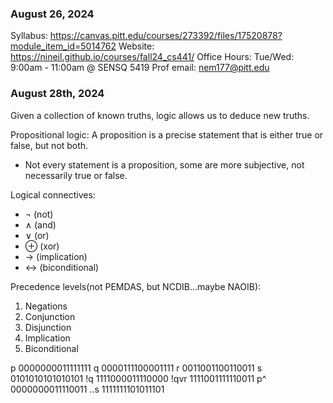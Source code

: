 ### August 26, 2024
Syllabus: https://canvas.pitt.edu/courses/273392/files/17520878?module_item_id=5014762
Website: https://nineil.github.io/courses/fall24_cs441/
Office Hours: Tue/Wed: 9:00am - 11:00am @ SENSQ 5419
Prof email: nem177@pitt.edu

### August 28th, 2024
Given a collection of known truths, logic allows us to deduce new truths.

Propositional logic: A proposition is a precise statement that is either true
or false, but not both. 
- Not every statement is a proposition, some are more subjective, not necessarily 
true or false.

Logical connectives:
- $\neg$ (not)
- $\land$ (and)
- $\lor$ (or)
- $\oplus$ (xor)
- $\rightarrow$ (implication)
- $\leftrightarrow$ (biconditional)

Precedence levels(not PEMDAS, but NCDIB...maybe NAOIB):
1. Negations
2. Conjunction
3. Disjunction
4. Implication
5. Biconditional

p    0000000011111111
q    0000111100001111
r    0011001100110011
s    0101010101010101
!q   1111000011110000
!qvr 1111001111110011
p^   0000000011110011
..s  1111111101011101
